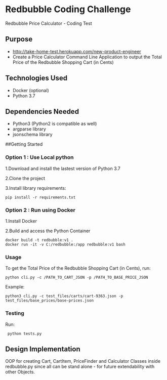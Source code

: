 # Redbubble Coding Challenge
Redbubble Price Calculator - Coding Test

## Purpose
* http://take-home-test.herokuapp.com/new-product-engineer
* Create a Price Calculator Command Line Application to output the Total Price of the Redbubble Shopping Cart (in Cents)

## Technologies Used
* Docker (optional)
* Python 3.7

## Dependencies Needed
* Python3 (Python2 is compatible as well)
* argparse library
* jsonschema library 

##Getting Started

### Option 1 : Use Local python

1.Download and install the lastest version of Python 3.7

2.Clone the project

3.Install library requirements:

```
pip install -r requirements.txt
```

### Option 2 : Run using Docker
1.Install Docker

2.Build and access the Python Container 
```
docker build -t redbubble:v1 .
docker run -it -v C:/redbubble:/app redbubble:v1 bash
```

### Usage
To get the Total Price of the Redbubble Shopping Cart (in Cents), run: 
```
python cli.py -c /PATH_TO_CART_JSON -p /PATH_TO_BASE_PRICE_JSON
```
Example:
```
python3 cli.py -c test_files/carts/cart-9363.json -p test_files/base_prices/base-prices.json
```
### Testing
Run:
```
 python tests.py
```
## Design Implementation
OOP for creating Cart, CartItem, PriceFinder and Calculator Classes inside redbubble.py 
since all can be stand alone - for future extendability with other Objects.<br>



